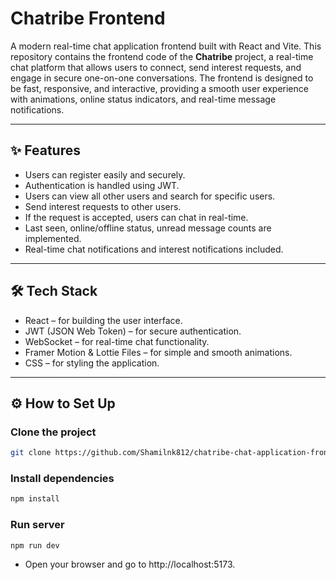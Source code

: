# Chatribe Frontend

A modern real-time chat application frontend built with React and Vite.
This repository contains the frontend code of the **Chatribe** project, a real-time chat platform that allows users to connect, send interest requests, and engage in secure one-on-one conversations. The frontend is designed to be fast, responsive, and interactive, providing a smooth user experience with animations, online status indicators, and real-time message notifications.

---

## ✨ Features

- Users can register easily and securely.
- Authentication is handled using JWT.
- Users can view all other users and search for specific users.
- Send interest requests to other users.
- If the request is accepted, users can chat in real-time.
- Last seen, online/offline status, unread message counts are implemented.
- Real-time chat notifications and interest notifications included.

---

## 🛠️ Tech Stack

- React – for building the user interface.
- JWT (JSON Web Token) – for secure authentication.
- WebSocket – for real-time chat functionality.
- Framer Motion & Lottie Files – for simple and smooth animations.
- CSS – for styling the application.

---

## ⚙️ How to Set Up

### Clone the project

```bash
git clone https://github.com/Shamilnk812/chatribe-chat-application-frontend.git
```
### Install dependencies
```bash
npm install
```
### Run server
```bash
npm run dev
```

- Open your browser and go to http://localhost:5173.
